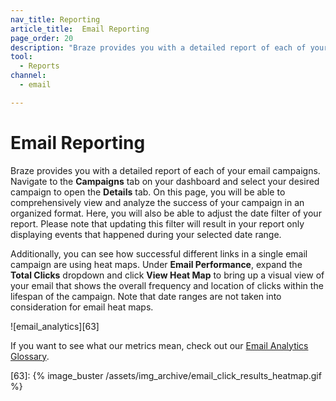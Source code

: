 ```yaml
---
nav_title: Reporting
article_title:  Email Reporting
page_order: 20
description: "Braze provides you with a detailed report of each of your email campaigns. This article covers the different components of the report and where it can be found in the dashboard."
tool:
  - Reports
channel:
  - email

---
```


# Email Reporting

Braze provides you with a detailed report of each of your email campaigns. Navigate to the **Campaigns** tab on your dashboard and select your desired campaign to open the **Details** tab. On this page, you will be able to comprehensively view and analyze the success of your campaign in an organized format. Here, you will also be able to adjust the date filter of your report. Please note that updating this filter will result in your report only displaying events that happened during your selected date range.

Additionally, you can see how successful different links in a single email campaign are using heat maps. Under **Email Performance**, expand the **Total Clicks** dropdown and click **View Heat Map** to bring up a visual view of your email that shows the overall frequency and location of clicks within the lifespan of the campaign. Note that date ranges are not taken into consideration for email heat maps.

![email_analytics][63]

If you want to see what our metrics mean, check out our [Email Analytics Glossary]({{site.baseurl}}/user_guide/message_building_by_channel/email/analytics_glossary/).

[63]: {% image_buster /assets/img_archive/email_click_results_heatmap.gif %}
